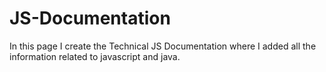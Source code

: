 # JS-Documentation
In this page I create the Technical JS Documentation where I added all the information related to javascript and java.

